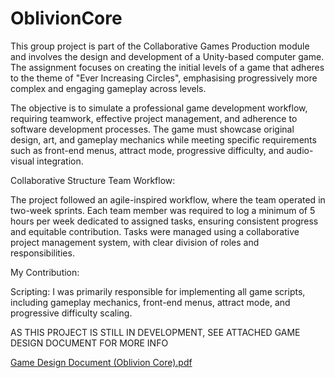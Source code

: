 # OblivionCore

This group project is part of the Collaborative Games Production module and involves the design and development of a Unity-based computer game. The assignment focuses on creating the initial levels of a game that adheres to the theme of "Ever Increasing Circles", emphasising progressively more complex and engaging gameplay across levels.

The objective is to simulate a professional game development workflow, requiring teamwork, effective project management, and adherence to software development processes. The game must showcase original design, art, and gameplay mechanics while meeting specific requirements such as front-end menus, attract mode, progressive difficulty, and audio-visual integration.

Collaborative Structure
Team Workflow:

The project followed an agile-inspired workflow, where the team operated in two-week sprints.
Each team member was required to log a minimum of 5 hours per week dedicated to assigned tasks, ensuring consistent progress and equitable contribution.
Tasks were managed using a collaborative project management system, with clear division of roles and responsibilities.


My Contribution:

Scripting: I was primarily responsible for implementing all game scripts, including gameplay mechanics, front-end menus, attract mode, and progressive difficulty scaling.

AS THIS PROJECT IS STILL IN DEVELOPMENT, SEE ATTACHED GAME DESIGN DOCUMENT FOR MORE INFO

[Game Design Document (Oblivion Core).pdf](https://github.com/user-attachments/files/18480607/Game.Design.Document.Oblivion.Core.pdf)
